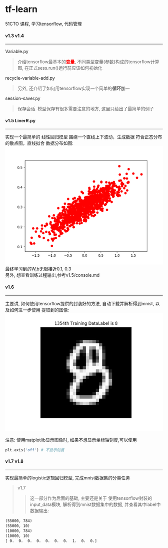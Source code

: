 # tf-learn
51CTO 课程, 学习tensorflow, 代码管理

#### v1.3 v1.4
------------
Variable.py
>介绍tensorflow最基本的<font color=red>**变量**</font>, 不同类型变量(参数)构成的tensorflow计算图, 在正式sess.run()运行前应该如何初始化

recycle-variable-add.py
>另外, 还介绍了如何用tensorflow实现一个简单的**循环加一**

session-saver.py
>保存会话. 模型保存有很多需要注意的地方, 这里只给出了最简单的例子

#### v1.5 LinerR.py
----------------
实现一个最简单的 线性回归模型
围绕一个直线上下波动，生成数据 符合正态分布的散点图，直线拟合
数据分布如图:
![数据分布scatter图](screenshots/LineR.png)
最终学习到的W,b无限接近0.1, 0.3<br/>
另外, 想查看训练过程输出,参考v1.5/console.md

#### v1.6
---------------
主要讲, 如何使用tensorflow提供的封装好的方法, 自动下载并解析得到mnist, 以及如何进一步使用
提取到的图像:
![示例图片](screenshots/mnist_1354.png)

注意: 使用matplotlib显示图像时, 如果不想显示坐标轴刻度,可以使用
```python
plt.axis('off') # 不显示刻度
```

#### v1.7 v1.8
------------------
实现最简单的logistic逻辑回归模型, 完成mnist数据集的分类任务

>v1.7
>>这一部分作为后面的基础, 主要还是关于 使用tensorflow封装的input_data模块, 解析得到mnist数据集中的数据, 并查看其中label中数据输出:<br/>
<pre><code>(55000, 784)
(55000, 10)
(10000, 784)
(10000, 10)
[ 0.  0.  0.  0.  0.  0.  0.  1.  0.  0.]
</code></pre>
